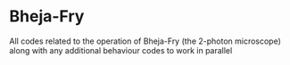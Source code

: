 # Bheja-Fry
All codes related to the operation of Bheja-Fry (the 2-photon microscope) along with any additional behaviour codes to work in parallel
